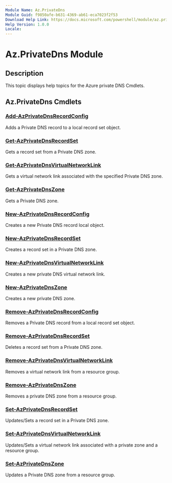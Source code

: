 ```yaml
---
Module Name: Az.PrivateDns
Module Guid: f9850afe-b631-4369-ab61-eca7023f2f53
Download Help Link: https://docs.microsoft.com/powershell/module/az.privatedns
Help Version: 1.0.0
Locale: 
---
```


# Az.PrivateDns Module
## Description
This topic displays help topics for the Azure private DNS Cmdlets.

## Az.PrivateDns Cmdlets
### [Add-AzPrivateDnsRecordConfig](Add-AzPrivateDnsRecordConfig.md)
Adds a Private DNS record to a local record set object.

### [Get-AzPrivateDnsRecordSet](Get-AzPrivateDnsRecordSet.md)
Gets a record set from a Private DNS zone.

### [Get-AzPrivateDnsVirtualNetworkLink](Get-AzPrivateDnsVirtualNetworkLink.md)
Gets a virtual network link associated with the specified Private DNS zone.

### [Get-AzPrivateDnsZone](Get-AzPrivateDnsZone.md)
Gets a Private DNS zone.

### [New-AzPrivateDnsRecordConfig](New-AzPrivateDnsRecordConfig.md)
Creates a new Private DNS record local object.

### [New-AzPrivateDnsRecordSet](New-AzPrivateDnsRecordSet.md)
Creates a record set in a Private DNS zone.

### [New-AzPrivateDnsVirtualNetworkLink](New-AzPrivateDnsVirtualNetworkLink.md)
Creates a new private DNS virtual network link.

### [New-AzPrivateDnsZone](New-AzPrivateDnsZone.md)
Creates a new private DNS zone.

### [Remove-AzPrivateDnsRecordConfig](Remove-AzPrivateDnsRecordConfig.md)
Removes a Private DNS record from a local record set object.

### [Remove-AzPrivateDnsRecordSet](Remove-AzPrivateDnsRecordSet.md)
Deletes a record set from a Private DNS zone.

### [Remove-AzPrivateDnsVirtualNetworkLink](Remove-AzPrivateDnsVirtualNetworkLink.md)
Removes a virtual network link from a resource group.

### [Remove-AzPrivateDnsZone](Remove-AzPrivateDnsZone.md)
Removes a private DNS zone from a resource group.

### [Set-AzPrivateDnsRecordSet](Set-AzPrivateDnsRecordSet.md)
Updates/Sets a record set in a Private DNS zone.

### [Set-AzPrivateDnsVirtualNetworkLink](Set-AzPrivateDnsVirtualNetworkLink.md)
Updates/Sets a virtual network link associated with a private zone and a resource group.

### [Set-AzPrivateDnsZone](Set-AzPrivateDnsZone.md)
Updates a Private DNS zone from a resource group.

